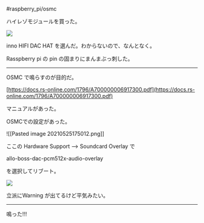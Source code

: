 #raspberry_pi/osmc 


ハイレゾモジュールを買った。

![](image-kn9o7d5j.png)

inno HIFI DAC HAT を選んだ。わからないので、なんとなく。

Rasspberry pi の pin の固まりにまんまぶっ刺した。

---

OSMC で鳴らすのが目的だ。

[https://docs.rs-online.com/1796/A700000006917300.pdf](https://docs.rs-online.com/1796/A700000006917300.pdf)

マニュアルがあった。

OSMCでの設定があった。

![[Pasted image 20210525175012.png]]

ここの Hardware Support —> Soundcard Overlay で

allo-boss-dac-pcm512x-audio-overlay

を選択してリブート。

![](image-kn9o81h8.png)

立派にWarning が出てるけど平気みたい。

---

鳴った!!!

